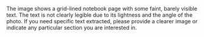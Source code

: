 The image shows a grid-lined notebook page with some faint, barely visible text. The text is not clearly legible due to its lightness and the angle of the photo. If you need specific text extracted, please provide a clearer image or indicate any particular section you are interested in.